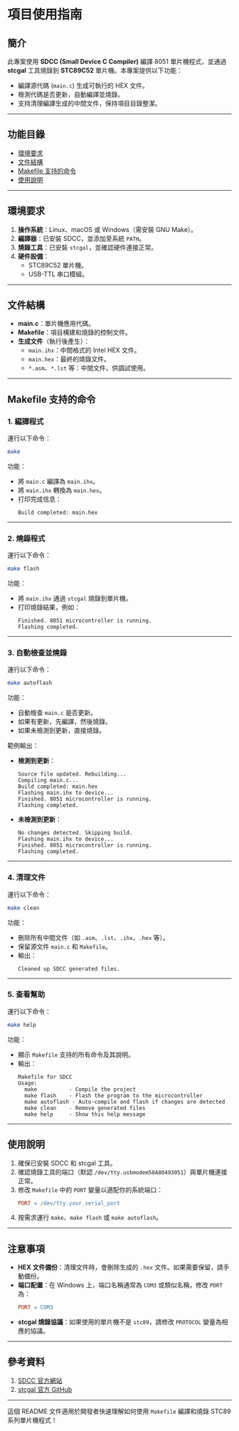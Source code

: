 
# **項目使用指南**

## **簡介**
此專案使用 **SDCC (Small Device C Compiler)** 編譯 8051 單片機程式，並通過 **stcgal** 工具燒錄到 **STC89C52** 單片機。本專案提供以下功能：
- 編譯源代碼 (`main.c`) 生成可執行的 HEX 文件。
- 檢測代碼是否更新，自動編譯並燒錄。
- 支持清理編譯生成的中間文件，保持項目目錄整潔。

---

## **功能目錄**
- [環境要求](#環境要求)
- [文件結構](#文件結構)
- [Makefile 支持的命令](#makefile-支持的命令)
- [使用說明](#使用說明)

---

## **環境要求**
1. **操作系統**：Linux、macOS 或 Windows（需安裝 GNU Make）。
2. **編譯器**：已安裝 SDCC，並添加至系統 `PATH`。
3. **燒錄工具**：已安裝 `stcgal`，並確認硬件連接正常。
4. **硬件設備**：
   - STC89C52 單片機。
   - USB-TTL 串口模組。

---

## **文件結構**
- **main.c**：單片機應用代碼。
- **Makefile**：項目構建和燒錄的控制文件。
- **生成文件**（執行後產生）：
  - `main.ihx`：中間格式的 Intel HEX 文件。
  - `main.hex`：最終的燒錄文件。
  - `*.asm`、`*.lst` 等：中間文件，供調試使用。

---

## **Makefile 支持的命令**

### **1. 編譯程式**
運行以下命令：
```bash
make
```
功能：
- 將 `main.c` 編譯為 `main.ihx`。
- 將 `main.ihx` 轉換為 `main.hex`。
- 打印完成信息：
  ```
  Build completed: main.hex
  ```

---

### **2. 燒錄程式**
運行以下命令：
```bash
make flash
```
功能：
- 將 `main.ihx` 通過 `stcgal` 燒錄到單片機。
- 打印燒錄結果，例如：
  ```
  Finished. 8051 microcontroller is running.
  Flashing completed.
  ```

---

### **3. 自動檢查並燒錄**
運行以下命令：
```bash
make autoflash
```
功能：
- 自動檢查 `main.c` 是否更新。
- 如果有更新，先編譯，然後燒錄。
- 如果未檢測到更新，直接燒錄。

範例輸出：
- **檢測到更新**：
  ```
  Source file updated. Rebuilding...
  Compiling main.c...
  Build completed: main.hex
  Flashing main.ihx to device...
  Finished. 8051 microcontroller is running.
  Flashing completed.
  ```
- **未檢測到更新**：
  ```
  No changes detected. Skipping build.
  Flashing main.ihx to device...
  Finished. 8051 microcontroller is running.
  Flashing completed.
  ```

---

### **4. 清理文件**
運行以下命令：
```bash
make clean
```
功能：
- 刪除所有中間文件（如 `.asm`、`.lst`、`.ihx`、`.hex` 等）。
- 保留源文件 `main.c` 和 `Makefile`。
- 輸出：
  ```
  Cleaned up SDCC generated files.
  ```

---

### **5. 查看幫助**
運行以下命令：
```bash
make help
```
功能：
- 顯示 `Makefile` 支持的所有命令及其說明。
- 輸出：
  ```
  Makefile for SDCC
  Usage:
    make          - Compile the project
    make flash    - Flash the program to the microcontroller
    make autoflash - Auto-compile and flash if changes are detected
    make clean    - Remove generated files
    make help     - Show this help message
  ```

---

## **使用說明**
1. 確保已安裝 SDCC 和 stcgal 工具。
2. 確認燒錄工具的端口（默認 `/dev/tty.usbmodem58A80493051`）與單片機連接正常。
3. 修改 `Makefile` 中的 `PORT` 變量以適配你的系統端口：
   ```makefile
   PORT = /dev/tty.your_serial_port
   ```
4. 按需求運行 `make`、`make flash` 或 `make autoflash`。

---

## **注意事項**
- **HEX 文件備份**：清理文件時，會刪除生成的 `.hex` 文件。如果需要保留，請手動備份。
- **端口配置**：在 Windows 上，端口名稱通常為 `COM3` 或類似名稱，修改 `PORT` 為：
  ```makefile
  PORT = COM3
  ```
- **stcgal 燒錄協議**：如果使用的單片機不是 `stc89`，請修改 `PROTOCOL` 變量為相應的協議。

---

## **參考資料**
1. [SDCC 官方網站](http://sdcc.sourceforge.net/)
2. [stcgal 官方 GitHub](https://github.com/grigorig/stcgal)

---

這個 README 文件適用於開發者快速理解如何使用 `Makefile` 編譯和燒錄 STC89 系列單片機程式！
